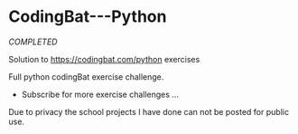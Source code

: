 # CodingBat---Python
*COMPLETED*

Solution to https://codingbat.com/python exercises

Full python codingBat exercise challenge.
- Subscribe for more exercise challenges ...

Due to privacy the school projects I have done can not be posted for public use.

